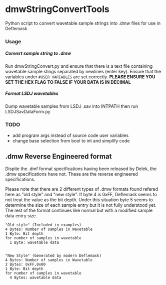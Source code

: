 # dmwStringConvertTools
Python script to convert wavetable sample strings into .dmw files for use in Deflemask

### Usage
##### Convert sample string to .dmw
Run dmwStringConvert.py and ensure that there is a text file containing wavetable sample stings separated by newlines (enter key). Ensure that the variables under `#USER VARIABLES` are set correctly. **PLEASE ENSURE YOU SET THE HEX FLAG TO FALSE IF YOUR DATA IS IN DECIMAL**
##### Format LSDJ wavetables 
Dump wavetable samples from LSDJ .sav into INTPATH then run LSDJSavDataForm.py 


### TODO
- add program args instead of source code user variables
- change base selection from bool to int and simplify code

## .dmw Reverse Engineered format

Dispite the .dmf format specifications having been released by Delek, the .dmw specifications have not. These are the reverse engineered specifications. 

Please note that there are 2 different types of .dmw formats found refered here as "old style" and "new style". If byte 4 is 0xFF, Deflemask seems to not treat the value as the bit depth. Under this situation byte 5 seems to determine the size of each sample entry but it is not fully understood yet. The rest of the format continues like normal but with a modified sample data entry size.

```
"Old style" (Included in examples)
4 Bytes: Number of samples in Wavetable
1 Byte: Bit depth
for number of samples in wavetable
  1 Byte: wavetable data


"New Style" (Generated by modern Deflemask)
4 Bytes: Number of samples in Wavetable
2 Bytes: 0xFF,0x00
1 Byte: Bit depth
for number of samples in wavetable
  4 Bytes: wavetable data
```
